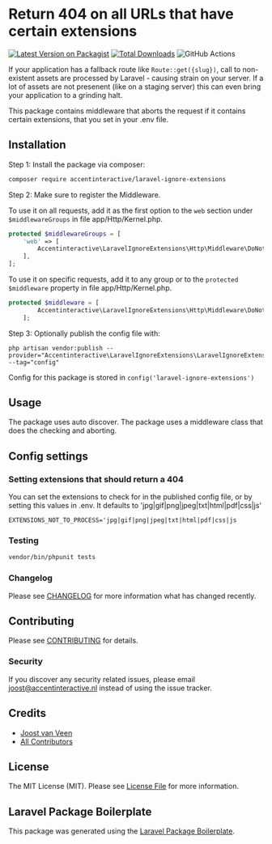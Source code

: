 # Return 404 on all URLs that have certain extensions

[![Latest Version on Packagist](https://img.shields.io/packagist/v/accentinteractive/laravel-ignore-extensions.svg?style=flat-square)](https://packagist.org/packages/accentinteractive/laravel-ignore-extensions)
[![Total Downloads](https://img.shields.io/packagist/dt/accentinteractive/laravel-ignore-extensions.svg?style=flat-square)](https://packagist.org/packages/accentinteractive/laravel-ignore-extensions)
![GitHub Actions](https://github.com/accentinteractive/laravel-ignore-extensions/actions/workflows/main.yml/badge.svg)

If your application has a fallback route like `Route::get({slug})`, call to non-existent assets are processed by Laravel - causing strain on your server. If a lot of assets are not presenent (like on a staging server) this can even bring your application to a grinding halt.

This package contains middleware that aborts the request if it contains certain extensions, that you set in your .env file.

## Installation

Step 1: Install the package via composer:

```bash
composer require accentinteractive/laravel-ignore-extensions
```

Step 2: Make sure to register the Middleware. 

To use it on all requests, add it as the first option to the `web` section under `$middlewareGroups` in file app/Http/Kernel.php.
```php
protected $middlewareGroups = [
    'web' => [
        Accentinteractive\LaravelIgnoreExtensions\Http\Middleware\DoNotProcessExtensions::class,
    ],
];
```

To use it on specific requests, add it to any group or to the `protected $middleware` property in file app/Http/Kernel.php.

```php
protected $middleware = [
        Accentinteractive\LaravelIgnoreExtensions\Http\Middleware\DoNotProcessExtensions::class,
    ];
```


Step 3: Optionally publish the config file with:

```
php artisan vendor:publish --provider="Accentinteractive\LaravelIgnoreExtensions\LaravelIgnoreExtensionsServiceProvider" --tag="config"
```

Config for this package is stored in `config('laravel-ignore-extensions')`

## Usage

The package uses auto discover. The package uses a middleware class that does the checking and aborting.

## Config settings

### Setting extensions that should return a 404

You can set the extensions to check for in the published config file, or by setting this values in .env. It defaults to 'jpg|gif|png|jpeg|txt|html|pdf|css|js'

```apacheconf
EXTENSIONS_NOT_TO_PROCESS='jpg|gif|png|jpeg|txt|html|pdf|css|js
```

### Testing

```bash
vendor/bin/phpunit tests
```

### Changelog

Please see [CHANGELOG](CHANGELOG.md) for more information what has changed recently.

## Contributing

Please see [CONTRIBUTING](CONTRIBUTING.md) for details.

### Security

If you discover any security related issues, please email joost@accentinteractive.nl instead of using the issue tracker.

## Credits

-   [Joost van Veen](https://github.com/accentinteractive)
-   [All Contributors](../../contributors)

## License

The MIT License (MIT). Please see [License File](LICENSE.md) for more information.

## Laravel Package Boilerplate

This package was generated using the [Laravel Package Boilerplate](https://laravelpackageboilerplate.com).
